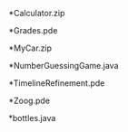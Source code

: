 *Calculator.zip

*Grades.pde

*MyCar.zip

*NumberGuessingGame.java

*TimelineRefinement.pde

*Zoog.pde

*bottles.java
